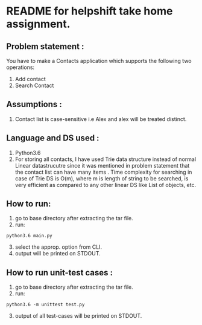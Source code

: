 # README for helpshift take home assignment.

## Problem statement : 
You have to make a Contacts application which supports the following two operations: 
1. Add contact
2. Search Contact

## Assumptions :
1. Contact list is case-sensitive i.e Alex and alex will be treated distinct.

## Language and DS used :
1. Python3.6
2. For storing all contacts, I have used Trie data structure instead of normal Linear datastrucutre since it was mentioned in problem statement that the contact list can have many items . Time complexity for searching in case of Trie DS is O(m), where m is length of string to be searched, is very efficient as compared to any other linear DS like List of objects, etc.

## How to run:
1. go to base directory after extracting the tar file.
2. run:
```
python3.6 main.py
```
3. select the approp. option from CLI.
4. output will be printed on STDOUT.

## How to run unit-test cases :
1. go to base directory after extracting the tar file.
2. run:
```
python3.6 -m unittest test.py
```
3. output of all test-cases will be printed on STDOUT.